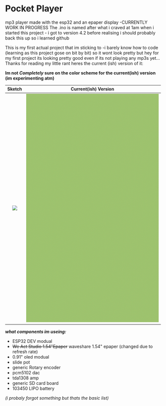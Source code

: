 # Pocket Player

mp3 player made with the esp32 and an epaper display -CURRENTLY WORK IN PROGRESS
The .ino is named after what i craved at 1am when i started this project - i got to version 4.2 before realising i should probably back this up so i learned github

This is my first actual project that im sticking to -i barely know how to code (learning as this project gose on bit by bit) so it wont look pretty but hey for my first project its looking pretty good even if its not playing any mp3s yet... Thanks for reading my little rant heres the current (ish) version of it:

**Im not _Completely_ sure on the color scheme for the current(ish) version (im experimenting atm)**

Sketch          |  Current(ish) Version
:-------------------------:|:-------------------------:
![](https://github.com/Fins42/Pocket-Player/blob/main/Images/mp32.jpg)  |  ![](https://github.com/Fins42/Mp3_Project/blob/main/Images/githubImg1.jpg)

**_what components im useing:_**

- ESP32 DEV modual
- ~~We Act Studio 1.54"Epaper~~ waveshare 1.54" epaper (changed due to refresh rate)
- 0.91" oled modual
- slide pot
- generic Rotary encoder
- pcm5102 dac
- tda1308 amp
- generic SD card board
- 103450 LIPO battery

_(i probaly forgot something but thats the basic list)_
